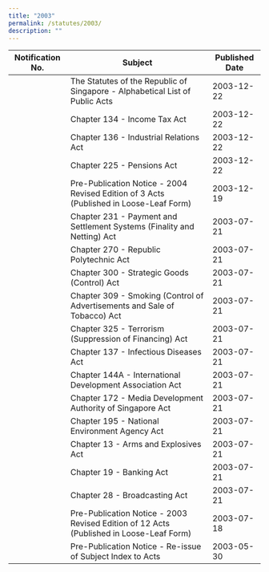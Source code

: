 ```yaml
---
title: "2003"
permalink: /statutes/2003/
description: ""
---
```

|Notification No.|Subject|Published Date|
|---|---|---|
||The Statutes of the Republic of Singapore - Alphabetical List of Public Acts|2003-12-22|
||Chapter 134 - Income Tax Act|2003-12-22|
||Chapter 136 - Industrial Relations Act|2003-12-22|
||Chapter 225 - Pensions Act|2003-12-22|
||Pre-Publication Notice - 2004 Revised Edition of 3 Acts (Published in Loose-Leaf Form)|2003-12-19|
||Chapter 231 - Payment and Settlement Systems (Finality and Netting) Act|2003-07-21|
||Chapter 270 - Republic Polytechnic Act|2003-07-21|
||Chapter 300 - Strategic Goods (Control) Act|2003-07-21|
||Chapter 309 - Smoking (Control of Advertisements and Sale of Tobacco) Act|2003-07-21|
||Chapter 325 - Terrorism (Suppression of Financing) Act|2003-07-21|
||Chapter 137 - Infectious Diseases Act|2003-07-21|
||Chapter 144A - International Development Association Act|2003-07-21|
||Chapter 172 - Media Development Authority of Singapore Act|2003-07-21|
||Chapter 195 - National Environment Agency Act|2003-07-21|
||Chapter 13 - Arms and Explosives Act|2003-07-21|
||Chapter 19 - Banking Act|2003-07-21|
||Chapter 28 - Broadcasting Act|2003-07-21|
||Pre-Publication Notice - 2003 Revised Edition of 12 Acts (Published in Loose-Leaf Form)|2003-07-18|
||Pre-Publication Notice - Re-issue of Subject Index to Acts|2003-05-30|